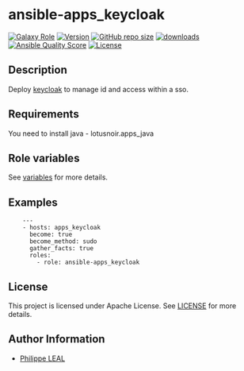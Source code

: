 # ansible-apps_keycloak

[![Galaxy Role](https://img.shields.io/badge/galaxy-apps_keycloak-purple?style=flat)](https://galaxy.ansible.com/lotusnoir/apps_keycloak)
[![Version](https://img.shields.io/github/release/lotusnoir/ansible-apps_keycloak.svg)](https://github.com/lotusnoir/ansible-apps_keycloak/releases/latest)
[![GitHub repo size](https://img.shields.io/github/repo-size/lotusnoir/ansible-apps_keycloak?color=orange&style=flat)](https://galaxy.ansible.com/lotusnoir/apps_keycloak)
[![downloads](https://img.shields.io/ansible/role/d/)](https://galaxy.ansible.com/lotusnoir/apps_keycloak)
[![Ansible Quality Score](https://img.shields.io/ansible/quality/)](https://galaxy.ansible.com/lotusnoir/apps_keycloak)
[![License](https://img.shields.io/badge/license-Apache--2.0-brightgreen?style=flat)](https://opensource.org/licenses/Apache-2.0)

## Description

Deploy [keycloak](https://www.keycloak.org/) to manage id and access within a sso.
## Requirements

You need to install java - lotusnoir.apps_java

## Role variables

See [variables](/defaults/main.yml) for more details.

## Examples

        ---
        - hosts: apps_keycloak
          become: true
          become_method: sudo
          gather_facts: true
          roles:
            - role: ansible-apps_keycloak


## License

This project is licensed under Apache License. See [LICENSE](/LICENSE) for more details.

## Author Information

- [Philippe LEAL](https://github.com/lotusnoir)
